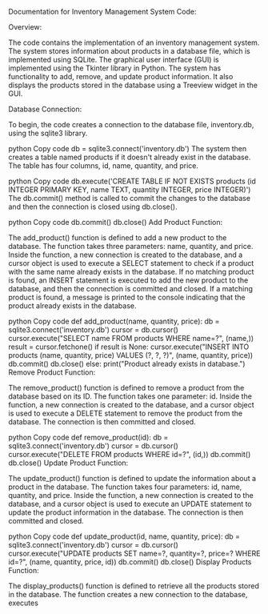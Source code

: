 Documentation for Inventory Management System Code:

Overview:

The code contains the implementation of an inventory management system. The system stores information about products in a database file, which is implemented using SQLite. The graphical user interface (GUI) is implemented using the Tkinter library in Python. The system has functionality to add, remove, and update product information. It also displays the products stored in the database using a Treeview widget in the GUI.

Database Connection:

To begin, the code creates a connection to the database file, inventory.db, using the sqlite3 library.

python
Copy code
db = sqlite3.connect('inventory.db')
The system then creates a table named products if it doesn't already exist in the database. The table has four columns, id, name, quantity, and price.

python
Copy code
db.execute('CREATE TABLE IF NOT EXISTS products (id INTEGER PRIMARY KEY, name TEXT, quantity INTEGER, price INTEGER)')
The db.commit() method is called to commit the changes to the database and then the connection is closed using db.close().

python
Copy code
db.commit()
db.close()
Add Product Function:

The add_product() function is defined to add a new product to the database. The function takes three parameters: name, quantity, and price. Inside the function, a new connection is created to the database, and a cursor object is used to execute a SELECT statement to check if a product with the same name already exists in the database. If no matching product is found, an INSERT statement is executed to add the new product to the database, and then the connection is committed and closed. If a matching product is found, a message is printed to the console indicating that the product already exists in the database.

python
Copy code
def add_product(name, quantity, price):
db = sqlite3.connect('inventory.db')
cursor = db.cursor()
cursor.execute("SELECT name FROM products WHERE name=?", (name,))
result = cursor.fetchone()
if result is None:
cursor.execute("INSERT INTO products (name, quantity, price) VALUES (?, ?, ?)", (name, quantity, price))
db.commit()
db.close()
else:
print("Product already exists in database.")
Remove Product Function:

The remove_product() function is defined to remove a product from the database based on its ID. The function takes one parameter: id. Inside the function, a new connection is created to the database, and a cursor object is used to execute a DELETE statement to remove the product from the database. The connection is then committed and closed.

python
Copy code
def remove_product(id):
db = sqlite3.connect('inventory.db')
cursor = db.cursor()
cursor.execute("DELETE FROM products WHERE id=?", (id,))
db.commit()
db.close()
Update Product Function:

The update_product() function is defined to update the information about a product in the database. The function takes four parameters: id, name, quantity, and price. Inside the function, a new connection is created to the database, and a cursor object is used to execute an UPDATE statement to update the product information in the database. The connection is then committed and closed.

python
Copy code
def update_product(id, name, quantity, price):
db = sqlite3.connect('inventory.db')
cursor = db.cursor()
cursor.execute("UPDATE products SET name=?, quantity=?, price=? WHERE id=?", (name, quantity, price, id))
db.commit()
db.close()
Display Products Function:

The display_products() function is defined to retrieve all the products stored in the database. The function creates a new connection to the database, executes
